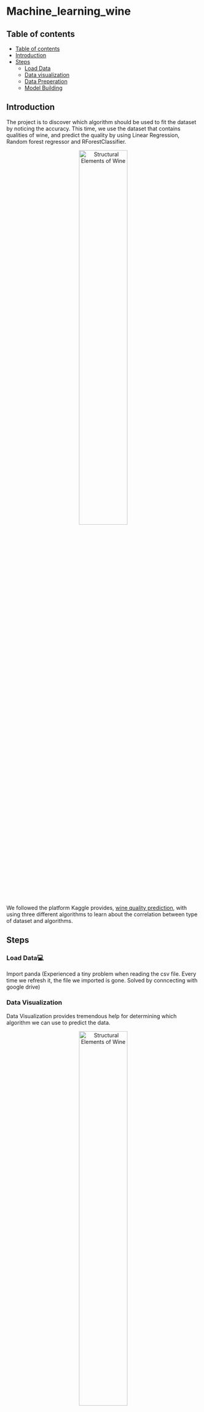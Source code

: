 # Machine_learning_wine
## Table of contents

- [Table of contents](#table-of-contents)
- [Introduction](#introduction)
- [Steps](#steps)
  - [Load Data](#load-data)
  - [Data visualization](#data-visualization)
  - [Data Preperation](#data-preperation)
  - [Model Building](#model-building)
## Introduction
The project is to discover which algorithm should be used to fit the dataset by noticing the accuracy.
This time, we use the dataset that contains qualities of wine, and predict the quality by using Linear Regression, Random forest regressor and RForestClassifier.

<p align="center">
  <img src="https://www.winemag.com/wp-content/uploads/2021/10/HERO_Strcutural_Elements_of-Wine_GettyImages-1233242907_1920x1280.jpg" alt="Structural Elements of Wine" width="50%">
</p>

We followed the platform Kaggle provides, [wine quality prediction](https://www.kaggle.com/code/ankitakumar/linear-regression-using-wine-quality-dataset), with using three different algorithms to learn about the correlation between type of dataset and algorithms.

## Steps
### Load Data💻
Import panda
(Experienced a tiny problem when reading the csv file. Every time we refresh it, the file we imported is gone. Solved by conncecting with google drive)
### Data Visualization
Data Visualization provides tremendous help for determining which algorithm we can use to predict the data.
<p align="center">
  <img src="https://user-images.githubusercontent.com/112147566/235041473-7e826aba-c7ea-4644-b209-7e0778d1dd25.png" alt="Structural Elements of Wine" width="50%">
</p>

Ex. we can find the correlation between each factor. If they all have strong connections, then Linear Regression might be a good choice.
### Data Preperation
Splitting the data into X and Y sections, where Y is the part we predicts. 
An essential step is setting the size of X and Y. The test size can affect the accuracy. In this case, we tested with 0.2 and 0.12, whcih gives us different results (0.72 vs. 0.76). 
### Model Building
We chose three different main predition algorithms. 
The RForestClassifier gives the most accurate prediction.
That says, since the 10 'x' factors are not related linearly strictly, LinearRegression is not the best algorithm.
The data is not strictly continous, so it is not regressive.
A classifer works it well.


